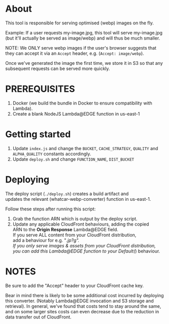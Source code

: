# About
This tool is responsible for serving optimised (webp) images
on the fly.

Example: If a user requests my-image.jpg, this tool will serve my-image.jpg (but it'll actually be served as image/webp) and will thus be much smaller.

NOTE: We ONLY serve webp images if the user's browser suggests
that they can accept it via an `Accept` header, e.g. (`Accept: image/webp`).

Once we've generated the image the first time, we store it in S3 so that any subsequent requests can be served more quickly.

# PREREQUISITES
1. Docker (we build the bundle in Docker to ensure compatibility with Lambda).
2. Create a blank NodeJS Lambda@EDGE function in us-east-1

# Getting started
1. Update `index.js` and change the `BUCKET`, `CACHE_STRATEGY`, `QUALITY` and `ALPHA_QUALITY` constants accordingly.
2. Update `deploy.sh` and change `FUNCTION_NAME`, `DIST_BUCKET`

# Deploying
The deploy script (`./deploy.sh`) creates a build artifact and  
updates the relevant (whatcar-webp-converter) function in us-east-1.

Follow these steps after running this script:  
1. Grab the function ARN which is output by the deploy script.  
2. Update any applicable CloudFront behaviours, adding the copied  
ARN to the **Origin Response** Lambda@EDGE field.  
If you serve ALL content from your CloudFront distribution,  
add a behaviour for e.g. "*.jp?g".  
If you only serve images & assets from your CloudFront distribution,  
   you can add this Lambda@EDGE function to your Default(*) behaviour.

# NOTES
Be sure to add the "Accept" header to your CloudFront cache key.

Bear in mind there is likely to be some additional cost incurred by
deploying this converter. (Notably Lambda@EDGE invocation and S3 storage
and retrieval). In general, we've found that costs tend to stay around the same,
and on some larger sites costs can even decrease due to the reduction in data
transfer out of CloudFront.
